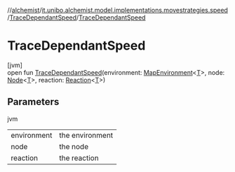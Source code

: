 //[alchemist](../../../index.md)/[it.unibo.alchemist.model.implementations.movestrategies.speed](../index.md)/[TraceDependantSpeed](index.md)/[TraceDependantSpeed](-trace-dependant-speed.md)

# TraceDependantSpeed

[jvm]\
open fun [TraceDependantSpeed](-trace-dependant-speed.md)(environment: [MapEnvironment](../../it.unibo.alchemist.model.interfaces/-map-environment/index.md)<[T](../../it.unibo.alchemist.model.implementations.movestrategies.target/-follow-target-on-map/index.md)>, node: [Node](../../it.unibo.alchemist.model.interfaces/-node/index.md)<[T](../../it.unibo.alchemist.model.implementations.movestrategies.target/-follow-target-on-map/index.md)>, reaction: [Reaction](../../it.unibo.alchemist.model.interfaces/-reaction/index.md)<[T](../../it.unibo.alchemist.model.implementations.movestrategies.target/-follow-target-on-map/index.md)>)

## Parameters

jvm

| | |
|---|---|
| environment | the environment |
| node | the node |
| reaction | the reaction |
